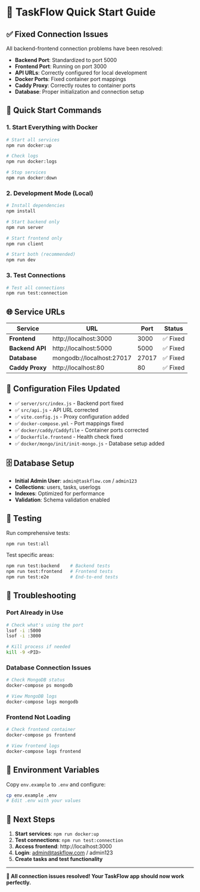 # 🚀 TaskFlow Quick Start Guide

## ✅ **Fixed Connection Issues**

All backend-frontend connection problems have been resolved:

- **Backend Port**: Standardized to port 5000
- **Frontend Port**: Running on port 3000  
- **API URLs**: Correctly configured for local development
- **Docker Ports**: Fixed container port mappings
- **Caddy Proxy**: Correctly routes to container ports
- **Database**: Proper initialization and connection setup

## 🚀 **Quick Start Commands**

### **1. Start Everything with Docker**
```bash
# Start all services
npm run docker:up

# Check logs
npm run docker:logs

# Stop services
npm run docker:down
```

### **2. Development Mode (Local)**
```bash
# Install dependencies
npm install

# Start backend only
npm run server

# Start frontend only  
npm run client

# Start both (recommended)
npm run dev
```

### **3. Test Connections**
```bash
# Test all connections
npm run test:connection
```

## 🌐 **Service URLs**

| Service | URL | Port | Status |
|---------|-----|------|--------|
| **Frontend** | http://localhost:3000 | 3000 | ✅ Fixed |
| **Backend API** | http://localhost:5000 | 5000 | ✅ Fixed |
| **Database** | mongodb://localhost:27017 | 27017 | ✅ Fixed |
| **Caddy Proxy** | http://localhost:80 | 80 | ✅ Fixed |

## 🔧 **Configuration Files Updated**

- ✅ `server/src/index.js` - Backend port fixed
- ✅ `src/api.js` - API URL corrected  
- ✅ `vite.config.js` - Proxy configuration added
- ✅ `docker-compose.yml` - Port mappings fixed
- ✅ `docker/caddy/Caddyfile` - Container ports corrected
- ✅ `Dockerfile.frontend` - Health check fixed
- ✅ `docker/mongo/init/init-mongo.js` - Database setup added

## 🗄️ **Database Setup**

- **Initial Admin User**: `admin@taskflow.com` / `admin123`
- **Collections**: users, tasks, userlogs
- **Indexes**: Optimized for performance
- **Validation**: Schema validation enabled

## 🧪 **Testing**

Run comprehensive tests:
```bash
npm run test:all
```

Test specific areas:
```bash
npm run test:backend    # Backend tests
npm run test:frontend   # Frontend tests
npm run test:e2e        # End-to-end tests
```

## 🐛 **Troubleshooting**

### **Port Already in Use**
```bash
# Check what's using the port
lsof -i :5000
lsof -i :3000

# Kill process if needed
kill -9 <PID>
```

### **Database Connection Issues**
```bash
# Check MongoDB status
docker-compose ps mongodb

# View MongoDB logs
docker-compose logs mongodb
```

### **Frontend Not Loading**
```bash
# Check frontend container
docker-compose ps frontend

# View frontend logs
docker-compose logs frontend
```

## 📝 **Environment Variables**

Copy `env.example` to `.env` and configure:
```bash
cp env.example .env
# Edit .env with your values
```

## 🎯 **Next Steps**

1. **Start services**: `npm run docker:up`
2. **Test connections**: `npm run test:connection`
3. **Access frontend**: http://localhost:3000
4. **Login**: admin@taskflow.com / admin123
5. **Create tasks and test functionality**

---

**🎉 All connection issues resolved! Your TaskFlow app should now work perfectly.**
